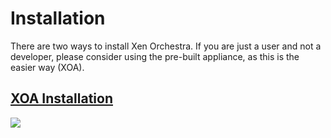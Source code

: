 # Installation

There are two ways to install Xen Orchestra. If you are just a user and not a developer, please consider using the pre-built appliance, as this is the easier way (XOA).

## [XOA Installation](xoa.md)

![](https://xen-orchestra.com/assets/xoa1.png)
